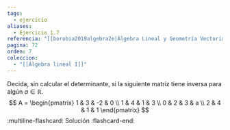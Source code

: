 ```yaml
---
tags:
  - ejercicio
aliases:
  - Ejercicio 1.7
referencia: "[[borobia2019algebra2e|Álgebra Lineal y Geometría Vectorial (2a ed)]]"
pagina: 72
orden: 7
coleccion:
  - "[[Álgebra lineal I]]"
---
```

Decida, sin calcular el determinante, si la siguiente matriz tiene inversa para algún $a \in \mathbb{R}$.
$$
A = \begin{pmatrix}
    1 & 3 & -2 & 0 \\
    1 & 4 &  1 & 3 \\
    0 & 2 &  3 & a \\
    2 & 4 &  1 & 1
\end{pmatrix}
$$
:multiline-flashcard:
Solución
:flashcard-end:
